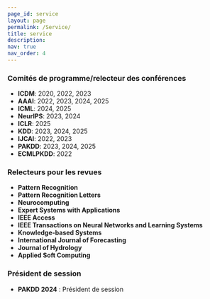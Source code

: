 ```yaml
---
page_id: service
layout: page
permalink: /Service/
title: service
description: 
nav: true
nav_order: 4
---
```


### Comités de programme/relecteur des conférences
- **ICDM**: 2020, 2022, 2023
- **AAAI**: 2022, 2023, 2024, 2025
- **ICML**: 2024, 2025
- **NeurIPS**: 2023, 2024
- **ICLR**: 2025
- **KDD**: 2023, 2024, 2025
- **IJCAI**: 2022, 2023
- **PAKDD**: 2023, 2024, 2025
- **ECMLPKDD**: 2022

### Relecteurs pour les revues
- **Pattern Recognition**
- **Pattern Recognition Letters**
- **Neurocomputing**
- **Expert Systems with Applications**
- **IEEE Access**
- **IEEE Transactions on Neural Networks and Learning Systems**
- **Knowledge-based Systems**
- **International Journal of Forecasting**
- **Journal of Hydrology**
- **Applied Soft Computing**

### Président de session 
- **PAKDD 2024** : Président de session
